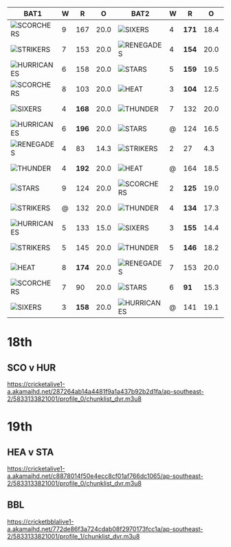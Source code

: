 BAT1 | W | R | O | BAT2 | W | R | O | LINK | PLAY | NOTES
-----|---|---|---|------|---|---|---|------|------|-------
![SCORCHERS](https://www.cricket.com.au/-/media/Logos/Teams/BBL/Perth%20Scorchers.ashx?mw=40) | 9 | 167 | 20.0 | ![SIXERS](https://www.cricket.com.au/-/media/Logos/Teams/BBL/Sydney%20Sixers.ashx?mw=40) | 4 | **171** | 18.4 | [2018-12-07](https://live.cricket.com.au/match/2204/43915/sydney-sixers-women-vs-perth-scorchers-women-rebel-wbbl-04/scorecard) | [PLAY](https://acricketalive1-a.akamaihd.net/42270985c34a41578bfb1cbe1db10c84/ap-southeast-2/5833133821001/profile_0/chunklist_dvr.m3u8)
![STRIKERS](https://www.cricket.com.au/-/media/Logos/Teams/BBL/Adelaide%20Strikers.ashx?mw=40) | 7 | 153 | 20.0 | ![RENEGADES](https://www.cricket.com.au/-/media/Logos/Teams/BBL/Melbourne%20Renegades.ashx?mw=40) | 4 | **154** | 20.0 | [2018-12-08](https://live.cricket.com.au/match/2204/43916/melbourne-renegades-women-vs-adelaide-strikers-women-rebel-wbbl-04/scorecard) | [PLAY](https://acricketalive1-a.akamaihd.net/b26cb3b986644acaad160b54f0845f17/ap-southeast-2/5833133821001/profile_0/chunklist_dvr.m3u8)
![HURRICANES](https://www.cricket.com.au/-/media/Logos/Teams/BBL/Hobart%20Hurricanes.ashx?mw=40) | 6 | 158 | 20.0 | ![STARS](https://www.cricket.com.au/-/media/Logos/Teams/BBL/Melbourne%20Stars.ashx?mw=40) | 5 | **159** | 19.5 | [2018-12-08](https://live.cricket.com.au/match/2204/43917/hobart-hurricanes-women-vs-melbourne-stars-women-rebel-wbbl-04/scorecard) | [PLAY](https://acricketalive1-a.akamaihd.net/ccf21aa67b3942d5850a02f1acc35dd3/ap-southeast-2/5833133821001/profile_0/chunklist_dvr.m3u8)
![SCORCHERS](https://www.cricket.com.au/-/media/Logos/Teams/BBL/Perth%20Scorchers.ashx?mw=40) | 8 | 103 | 20.0 | ![HEAT](https://www.cricket.com.au/-/media/Logos/Teams/BBL/Brisbane%20Heat.ashx?mw=40) | 3 | **104** | 12.5 | [2018-12-08](https://live.cricket.com.au/match/2204/43918/brisbane-heat-women-vs-perth-scorchers-women-rebel-wbbl-04/scorecard) | [PLAY](https://acricketalive1-a.akamaihd.net/42270985c34a41578bfb1cbe1db10c84/ap-southeast-2/5833133821001/profile_0/chunklist_dvr.m3u8)
![SIXERS](https://www.cricket.com.au/-/media/Logos/Teams/BBL/Sydney%20Sixers.ashx?mw=40) | 4 | **168** | 20.0 | ![THUNDER](https://www.cricket.com.au/-/media/Logos/Teams/BBL/Sydney%20Thunder.ashx?mw=40) | 7 | 132 | 20.0 | [2018-12-08](https://live.cricket.com.au/match/2204/43919/sydney-sixers-women-vs-sydney-thunder-women-rebel-wbbl-04/scorecard) | [PLAY](https://acricketalive1-a.akamaihd.net/2cbb7cf39cd441c38e940ed70d02ee2b/ap-southeast-2/5833133821001/profile_0/chunklist_dvr.m3u8)
![HURRICANES](https://www.cricket.com.au/-/media/Logos/Teams/BBL/Hobart%20Hurricanes.ashx?mw=40) | 6 | **196** | 20.0 | ![STARS](https://www.cricket.com.au/-/media/Logos/Teams/BBL/Melbourne%20Stars.ashx?mw=40) | @ | 124 | 16.5 | [2018-12-09](https://live.cricket.com.au/match/2204/43921/hobart-hurricanes-women-vs-melbourne-stars-women-rebel-wbbl-04/scorecard) | [PLAY](https://acricketalive1-a.akamaihd.net/ccf21aa67b3942d5850a02f1acc35dd3/ap-southeast-2/5833133821001/profile_0/chunklist_dvr.m3u8)
![RENEGADES](https://www.cricket.com.au/-/media/Logos/Teams/BBL/Melbourne%20Renegades.ashx?mw=40) | 4 | 83 | 14.3 | ![STRIKERS](https://www.cricket.com.au/-/media/Logos/Teams/BBL/Adelaide%20Strikers.ashx?mw=40) | 2 | 27 | 4.3 | [2018-12-09](https://live.cricket.com.au/match/2204/43920/melbourne-renegades-women-vs-adelaide-strikers-women-rebel-wbbl-04/scorecard) | [PLAY](https://acricketalive1-a.akamaihd.net/ccf21aa67b3942d5850a02f1acc35dd3/ap-southeast-2/5833133821001/profile_0/chunklist_dvr.m3u8) | RAINED OUT
![THUNDER](https://www.cricket.com.au/-/media/Logos/Teams/BBL/Sydney%20Thunder.ashx?mw=40) | 4 | **192** | 20.0 | ![HEAT](https://www.cricket.com.au/-/media/Logos/Teams/BBL/Brisbane%20Heat.ashx?mw=40) | @ | 164 | 18.5 | [2018-12-09](https://live.cricket.com.au/match/2204/43922/sydney-thunder-women-vs-brisbane-heat-women-rebel-wbbl-04/scorecard) | [PLAY](https://acricketalive1-a.akamaihd.net/42270985c34a41578bfb1cbe1db10c84/ap-southeast-2/5833133821001/profile_0/chunklist_dvr.m3u8)
![STARS](https://www.cricket.com.au/-/media/Logos/Teams/BBL/Melbourne%20Stars.ashx?mw=40) | 9 | 124 | 20.0 | ![SCORCHERS](https://www.cricket.com.au/-/media/Logos/Teams/BBL/Perth%20Scorchers.ashx?mw=40) | 2 | **125** | 19.0 | [2018-12-15](https://live.cricket.com.au/match/2204/43923/melbourne-stars-women-vs-perth-scorchers-women-rebel-wbbl-04/scorecard) | [PLAY](https://cricketalive1-a.akamaihd.net/287264ab14a4481f9a1a437b92b2d1fa/ap-southeast-2/5833133821001/profile_0/chunklist_dvr.m3u8)
![STRIKERS](https://www.cricket.com.au/-/media/Logos/Teams/BBL/Adelaide%20Strikers.ashx?mw=40) | @ | 132 | 20.0 | ![THUNDER](https://www.cricket.com.au/-/media/Logos/Teams/BBL/Sydney%20Thunder.ashx?mw=40) | 4 | **134** | 17.3 | [2018-12-15](https://live.cricket.com.au/match/2204/43924/adelaide-strikers-women-vs-sydney-thunder-women-rebel-wbbl-04/scorecard) | [PLAY](https://cricketalive1-a.akamaihd.net/87758ec0a87a4f06b8a09fbbbe20cd7e/ap-southeast-2/5833133821001/profile_0/chunklist_dvr.m3u8)
![HURRICANES](https://www.cricket.com.au/-/media/Logos/Teams/BBL/Hobart%20Hurricanes.ashx?mw=40) | 5 | 133 | 15.0 | ![SIXERS](https://www.cricket.com.au/-/media/Logos/Teams/BBL/Sydney%20Sixers.ashx?mw=40) | 3 | **155** | 14.4 | [2018-12-15](https://live.cricket.com.au/match/2204/43925/hobart-hurricanes-women-vs-sydney-sixers-women-rebel-wbbl-04/scorecard) | [PLAY](https://cricketalive1-a.akamaihd.net/2cbb7cf39cd441c38e940ed70d02ee2b/ap-southeast-2/5833133821001/profile_0/chunklist_dvr.m3u8) | DUCKWORTHED
![STRIKERS](https://www.cricket.com.au/-/media/Logos/Teams/BBL/Adelaide%20Strikers.ashx?mw=40) | 5 | 145 | 20.0 | ![THUNDER](https://www.cricket.com.au/-/media/Logos/Teams/BBL/Sydney%20Thunder.ashx?mw=40) | 5 | **146** | 18.2 | [2018-12-16](https://live.cricket.com.au/match/2204/43926/sydney-thunder-women-vs-adelaide-strikers-women-rebel-wbbl-04/scorecard) | [PLAY](https://cricketalive1-a.akamaihd.net/287264ab14a4481f9a1a437b92b2d1fa/ap-southeast-2/5833133821001/profile_0/chunklist_dvr.m3u8)
![HEAT](https://www.cricket.com.au/-/media/Logos/Teams/BBL/Brisbane%20Heat.ashx?mw=40) | 8 | **174** | 20.0 | ![RENEGADES](https://www.cricket.com.au/-/media/Logos/Teams/BBL/Melbourne%20Renegades.ashx?mw=40) | 7 | 153 | 20.0 | [2018-12-16](https://live.cricket.com.au/match/2204/43927/melbourne-renegades-women-vs-brisbane-heat-women-rebel-wbbl-04/scorecard) | [PLAY](https://cricketalive1-a.akamaihd.net/2cbb7cf39cd441c38e940ed70d02ee2b/ap-southeast-2/5833133821001/profile_0/chunklist_dvr.m3u8)
![SCORCHERS](https://www.cricket.com.au/-/media/Logos/Teams/BBL/Perth%20Scorchers.ashx?mw=40) | 7 | 90 | 20.0 | ![STARS](https://www.cricket.com.au/-/media/Logos/Teams/BBL/Melbourne%20Stars.ashx?mw=40) | 6 | **91** | 15.3 | [2018-12-16](https://live.cricket.com.au/match/2204/43928/melbourne-stars-women-vs-perth-scorchers-women-rebel-wbbl-04/scorecard) | [PLAY](https://cricketalive1-a.akamaihd.net/42270985c34a41578bfb1cbe1db10c84/ap-southeast-2/5833133821001/profile_0/chunklist_dvr.m3u8)
![SIXERS](https://www.cricket.com.au/-/media/Logos/Teams/BBL/Sydney%20Sixers.ashx?mw=40) | 3 | **158** | 20.0 | ![HURRICANES](https://www.cricket.com.au/-/media/Logos/Teams/BBL/Hobart%20Hurricanes.ashx?mw=40) | @ | 141 | 19.1 |  [2018-12-16](https://live.cricket.com.au/match/2204/43929/hobart-hurricanes-women-vs-sydney-sixers-women-rebel-wbbl-04/scorecard) | [PLAY](https://cricketalive1-a.akamaihd.net/87758ec0a87a4f06b8a09fbbbe20cd7e/ap-southeast-2/5833133821001/profile_0/chunklist_dvr.m3u8)
# 18th
## SCO v HUR
https://cricketalive1-a.akamaihd.net/287264ab14a4481f9a1a437b92b2d1fa/ap-southeast-2/5833133821001/profile_0/chunklist_dvr.m3u8
# 19th
## HEA v STA
https://cricketalive1-a.akamaihd.net/c8878014f50e4ecc8cf01af766dc1065/ap-southeast-2/5833133821001/profile_0/chunklist_dvr.m3u8
## BBL
https://cricketbblalive1-a.akamaihd.net/772de86f3a724cdab08f2970173fcc1a/ap-southeast-2/5833133821001/profile_1/chunklist_dvr.m3u8
